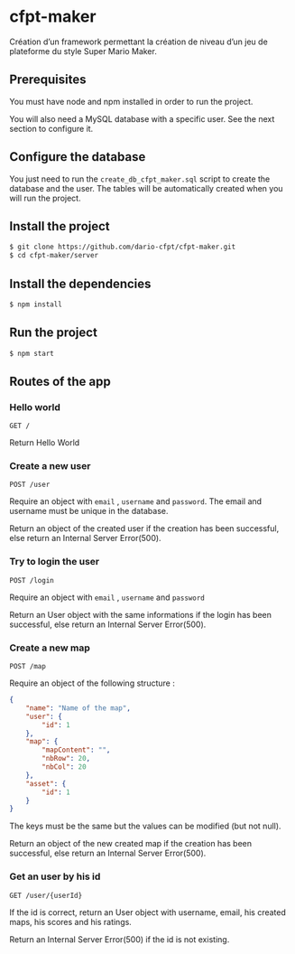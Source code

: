 # cfpt-maker

Création d’un framework permettant la création de niveau d’un jeu de
plateforme du style Super Mario Maker.

## Prerequisites

You must have node and npm installed in order to run the project.

You will also need a MySQL database with a specific user. See the next section to configure it.

## Configure the database

You just need to run the `create_db_cfpt_maker.sql` script to create the database and the user. The tables will be
automatically created when you will run the project.

## Install the project

```bash
$ git clone https://github.com/dario-cfpt/cfpt-maker.git
$ cd cfpt-maker/server
```

## Install the dependencies

```bash
$ npm install
```

## Run the project

```bash
$ npm start
```

## Routes of the app
### Hello world
```
GET /
```
Return Hello World

### Create a new user
```
POST /user
```
Require an object with `email` , `username` and `password`. The email and username must be unique in the database.

Return an object of the created user if the creation has been successful, else return an Internal Server Error(500).

### Try to login the user
```
POST /login
```
Require an object with `email` , `username` and `password`

Return an User object with the same informations if the login has been successful,
else return an Internal Server Error(500).

### Create a new map
```
POST /map
```
Require an object of the following structure :
```json
{
	"name": "Name of the map",
	"user": {
		"id": 1
	},
	"map": {
		"mapContent": "",
		"nbRow": 20,
		"nbCol": 20
	},
	"asset": {
		"id": 1
	}
}
```
The keys must be the same but the values can be modified (but not null).

Return an object of the new created map if the creation has been successful,
else return an Internal Server Error(500).

### Get an user by his id
```
GET /user/{userId}
```

If the id is correct, return an User object with username, email, his created maps, his scores and his ratings.

Return an Internal Server Error(500) if the id is not existing.